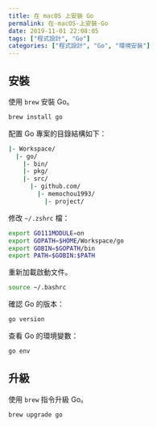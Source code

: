 ```yaml
---
title: 在 macOS 上安裝 Go
permalink: 在-macOS-上安裝-Go
date: 2019-11-01 22:08:05
tags: ["程式設計", "Go"]
categories: ["程式設計", "Go", "環境安裝"]
---
```


## 安裝

使用 `brew` 安裝 Go。

```BASH
brew install go
```

配置 Go 專案的目錄結構如下：

```BASH
|- Workspace/
  |- go/
    |- bin/
    |- pkg/
    |- src/
      |- github.com/
        |- memochou1993/
          |- project/
```

修改 `~/.zshrc` 檔：

```BASH
export GO111MODULE=on
export GOPATH=$HOME/Workspace/go
export GOBIN=$GOPATH/bin
export PATH=$GOBIN:$PATH
```

重新加載啟動文件。

```BASH
source ~/.bashrc
```

確認 Go 的版本：

```BASH
go version
```

查看 Go 的環境變數：

```BASH
go env
```

## 升級

使用 `brew` 指令升級 Go。

```BASH
brew upgrade go
```
